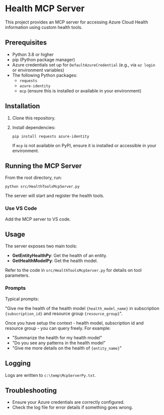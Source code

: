 # Health MCP Server

This project provides an MCP server for accessing Azure Cloud Health information using custom health tools.

## Prerequisites

- Python 3.8 or higher
- pip (Python package manager)
- Azure credentials set up for `DefaultAzureCredential` (e.g., via `az login` or environment variables)
- The following Python packages:
  - `requests`
  - `azure-identity`
  - `mcp` (ensure this is installed or available in your environment)

## Installation

1. Clone this repository.
2. Install dependencies:

   ```pwsh
   pip install requests azure-identity
   ```

   If `mcp` is not available on PyPI, ensure it is installed or accessible in your environment.

## Running the MCP Server

From the root directory, run:

```pwsh
python src/HealthToolsMcpServer.py
```

The server will start and register the health tools.

### Use VS Code
Add the MCP server to VS code.

## Usage

The server exposes two main tools:

- **GetEntityHealthPy**: Get the health of an entity.
- **GetHealthModelPy**: Get the health model.

Refer to the code in `src/HealthToolsMcpServer.py` for details on tool parameters.

### Prompts
Typical prompts:

"Give me the health of the health model `{health_model_name}` in subscription `{subscription_id}` and resource group `{resource_group}`".

Once you have setup the context - health model, subscription id and resource group - you can query freely. For example:

* "Summarize the health for my health model"
* "Do you see any patterns in the health model"
* "Give me more details on the health of `{entity_name}`"

## Logging

Logs are written to `c:\temp\McpServerPy.txt`.

## Troubleshooting

- Ensure your Azure credentials are correctly configured.
- Check the log file for error details if something goes wrong.
